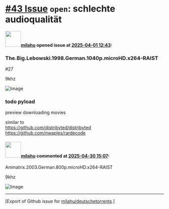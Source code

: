 # [\#43 Issue](https://github.com/milahu/deutschetorrents/issues/43) `open`: schlechte audioqualität

#### <img src="https://avatars.githubusercontent.com/u/12958815?v=4" width="50">[milahu](https://github.com/milahu) opened issue at [2025-04-01 12:43](https://github.com/milahu/deutschetorrents/issues/43):

### The.Big.Lebowski.1998.German.1040p.microHD.x264-RAIST

\#27

9khz

![Image](https://github.com/user-attachments/assets/cb3560ef-beac-40bc-b7cb-488f4fa87735)

### todo pyload

preview downloading movies

similar to  
<https://github.com/distribyted/distribyted>  
<https://github.com/nwaples/rardecode>

#### <img src="https://avatars.githubusercontent.com/u/12958815?v=4" width="50">[milahu](https://github.com/milahu) commented at [2025-04-30 15:07](https://github.com/milahu/deutschetorrents/issues/43#issuecomment-2842307489):

Animatrix.2003.German.800p.microHD.x264-RAIST

9khz

![Image](https://github.com/user-attachments/assets/e9a8da30-5cf4-438d-9a44-5f62ca367874)

------------------------------------------------------------------------

\[Export of Github issue for
[milahu/deutschetorrents](https://github.com/milahu/deutschetorrents).\]
